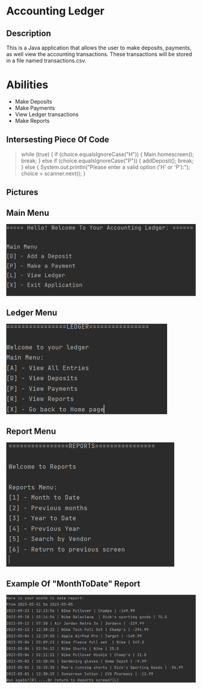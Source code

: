 # Accounting Ledger
## Description
This is a Java application that allows the user to make deposits, payments, as well view the accounting transactions. These transactions will be stored in a file named transactions.csv.
# Abilities
- Make Deposits
- Make Payments
- View Ledger transactions
- Make Reports

## Intersesting Piece Of Code
> while (true) { 
if (choice.equalsIgnoreCase("H")) {
Main.homescreen();
break;
} else if (choice.equalsIgnoreCase("P")) {
addDeposit();
break;
} else {
System.out.println("Please enter a valid option ('H' or 'P'):");
choice = scanner.next();
}

## Pictures
## Main Menu
![Capstone Project1.png](src%2Fmain%2Fresources%2FCapstone%20Project1.png)
## Ledger Menu
![Capstone Project2.png](src%2Fmain%2Fresources%2FCapstone%20Project2.png)
## Report Menu
![Capstone Project3.png](src%2Fmain%2Fresources%2FCapstone%20Project3.png)
## Example Of "MonthToDate" Report
![CapstoneProject4.png](src%2Fmain%2Fresources%2FCapstoneProject4.png)